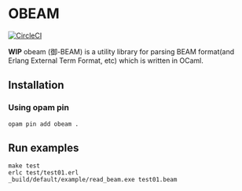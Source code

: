 # OBEAM

[![CircleCI](https://circleci.com/gh/yutopp/obeam.svg?style=svg)](https://circleci.com/gh/yutopp/obeam)

**WIP**
obeam (御-BEAM) is a utility library for parsing BEAM format(and Erlang External Term Format, etc) which is written in OCaml.

## Installation
### Using opam pin

```
opam pin add obeam .
```

## Run examples

```
make test
erlc test/test01.erl
_build/default/example/read_beam.exe test01.beam
```
